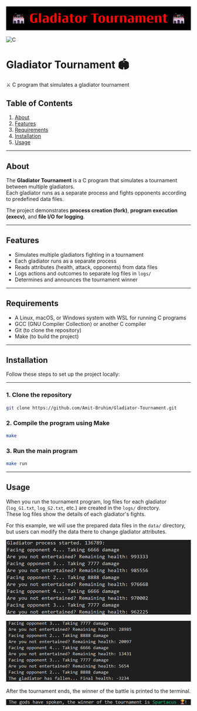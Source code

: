 
![Banner](images/banner.png)

![C](https://img.shields.io/badge/language-C-blue)

# Gladiator Tournament 🏟️  

⚔️ C program that simulates a gladiator tournament

## Table of Contents  

1. [About](#about)  
2. [Features](#features)  
3. [Requirements](#requirements)  
4. [Installation](#installation)  
5. [Usage](#usage)  

---

## About

The **Gladiator Tournament** is a C program that simulates a tournament between multiple gladiators.  
Each gladiator runs as a separate process and fights opponents according to predefined data files.  

The project demonstrates **process creation (fork)**, **program execution (execv)**, and **file I/O for logging**.

---

## Features

- Simulates multiple gladiators fighting in a tournament  
- Each gladiator runs as a separate process  
- Reads attributes (health, attack, opponents) from data files  
- Logs actions and outcomes to separate log files in `logs/`  
- Determines and announces the tournament winner

---

## Requirements

- A Linux, macOS, or Windows system with WSL for running C programs  
- GCC (GNU Compiler Collection) or another C compiler  
- Git (to clone the repository)  
- Make (to build the project)

---

## Installation
Follow these steps to set up the project locally:

---

### 1. Clone the repository
```bash
git clone https://github.com/Amit-Bruhim/Gladiator-Tournament.git
```

### 2. Compile the program using Make
```bash
make
```

### 3. Run the main program
```bash
make run
```

---

## Usage

When you run the tournament program, log files for each gladiator (`log_G1.txt`, `log_G2.txt`, etc.) are created in the `logs/` directory.  
These log files show the details of each gladiator's fights.  

For this example, we will use the prepared data files in the `data/` directory, but users can modify the data there to change gladiator attributes.  

![Example log screenshot](images/example_log1.png)  

![Example log screenshot](images/example_log2.png)  

After the tournament ends, the winner of the battle is printed to the terminal.  

![Example terminal screenshot](images/example_terminal.png)  


